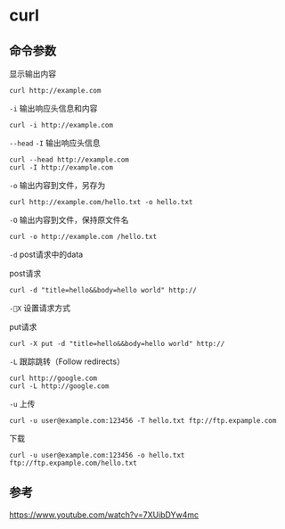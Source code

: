 # curl

## 命令参数

显示输出内容

```
curl http://example.com
```

`-i` 输出响应头信息和内容

```
curl -i http://example.com
```

`--head` `-I` 输出响应头信息

```
curl --head http://example.com
curl -I http://example.com
```

`-o` 输出内容到文件，另存为

```
curl http://example.com/hello.txt -o hello.txt
```

`-O` 输出内容到文件，保持原文件名

```
curl -o http://example.com /hello.txt
```

`-d` post请求中的data

post请求

```
curl -d "title=hello&&body=hello world" http://
```

`-X` 设置请求方式

put请求

```
curl -X put -d "title=hello&&body=hello world" http://
```

`-L`  跟踪跳转（Follow redirects）

```
curl http://google.com
curl -L http://google.com
```

`-u` 上传

```
curl -u user@example.com:123456 -T hello.txt ftp://ftp.expample.com
```

下载

```
curl -u user@example.com:123456 -o hello.txt ftp://ftp.expample.com/hello.txt
```

## 参考
https://www.youtube.com/watch?v=7XUibDYw4mc
